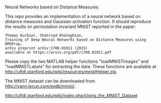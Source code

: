 Neural Networks based on Distance Measures 

This repo provides an implementation of a neural network based on distance measures and Gaussian activation function. It should reproduce the results on permutation invariant MNIST reported in the paper:

    Thomas Kurbiel, Shahrzad Khaleghian, 
    Training of Deep Neural Networks based on Distance Measures using RMSProp, 
    arXiv preprint arXiv:1708.01911 (2015) 
    available at https://arxiv.org/pdf/1708.01911.pdf

Please copy the two MATLAB helper functions "loadMNISTImages" and "loadMNISTLabels" for extracting the data. These functions are available at http://ufldl.stanford.edu/wiki/resources/mnistHelper.zip.

The MNIST dataset can be downloaded from http://yann.lecun.com/exdb/mnist/.

http://ufldl.stanford.edu/wiki/index.php/Using_the_MNIST_Dataset
